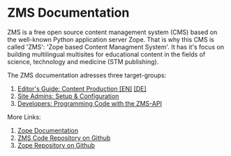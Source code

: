 # ZMS Documentation

ZMS is a free open source content management system (CMS) based on the well-known Python application server Zope. That is why this CMS is called 'ZMS': 'Zope based Content Managment System'. It has it's focus on building multilingual multisites for educational content in the fields of science, technology and medicine (STM publishing).
<!-- DE:
ZMS ist ein freies Open-Source-Content-Management-System (CMS), das auf dem bekannten Python-Applikationsserver Zope basiert. Deshalb der Name 'ZMS': 'Zope based Content Managment System'. ZMS setzt den Schwerpunkt auf den Aufbau mehrsprachiger Multisites, primär für Bildungs-orientierte Inhalte in den Bereichen Wissenschaft, Technik und Medizin (STM-Publishing).
-->

The ZMS documentation adresses three target-groups:

1. <a href="edit_intro_en.md">Editor's Guide: Content Production [EN]</a> <a href="edit_intro_de.md">[DE]</a>
1. <a href="admin_intro_en.md">Site Admins: Setup & Configuration</a>
1. <a href="develop_intro_en.md">Developers: Programming Code with the ZMS-API</a>

More Links:
1. <a href="https://zope.readthedocs.io/"> Zope Documentation</a>
1. <a href="https://github.com/zms-publishingZMS5">ZMS Code Repository on Github</a>
1. <a href="https://github.com/zopefoundation/Zope">Zope Repository on Github</a>


